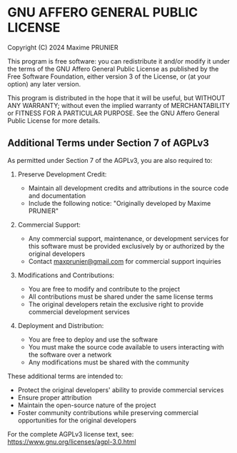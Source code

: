 # GNU AFFERO GENERAL PUBLIC LICENSE

Copyright (C) 2024 Maxime PRUNIER

This program is free software: you can redistribute it and/or modify it under the terms of the GNU Affero General Public License as published by the Free Software Foundation, either version 3 of the License, or (at your option) any later version.

This program is distributed in the hope that it will be useful, but WITHOUT ANY WARRANTY; without even the implied warranty of MERCHANTABILITY or FITNESS FOR A PARTICULAR PURPOSE. See the GNU Affero General Public License for more details.

## Additional Terms under Section 7 of AGPLv3

As permitted under Section 7 of the AGPLv3, you are also required to:

1. Preserve Development Credit:
    - Maintain all development credits and attributions in the source code and documentation
    - Include the following notice: "Originally developed by Maxime PRUNIER"

2. Commercial Support:
    - Any commercial support, maintenance, or development services for this software must be provided exclusively by or authorized by the original developers
    - Contact maxprunier@gmail.com for commercial support inquiries

3. Modifications and Contributions:
    - You are free to modify and contribute to the project
    - All contributions must be shared under the same license terms
    - The original developers retain the exclusive right to provide commercial development services

4. Deployment and Distribution:
    - You are free to deploy and use the software
    - You must make the source code available to users interacting with the software over a network
    - Any modifications must be shared with the community

These additional terms are intended to:

- Protect the original developers' ability to provide commercial services
- Ensure proper attribution
- Maintain the open-source nature of the project
- Foster community contributions while preserving commercial opportunities for the original developers

For the complete AGPLv3 license text, see: https://www.gnu.org/licenses/agpl-3.0.html